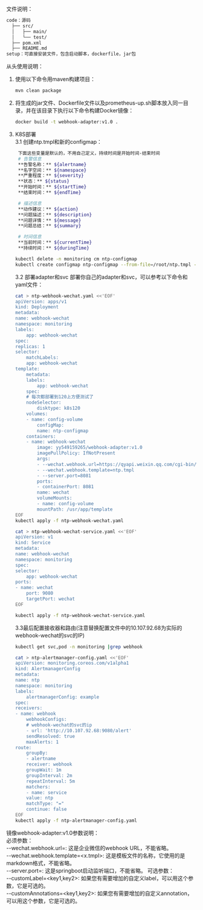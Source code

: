文件说明：  
```bash
code：源码
  ├── src/
  │   ├── main/
  │   └── test/
  ├── pom.xml
  ├── README.md
setup：可直接安装文件，包含启动脚本，dockerfile，jar包
```

从头使用说明：
1. 使用以下命令用maven构建项目：
    ```bash
    mvn clean package
    ```
2. 将生成的jar文件、Dockerfile文件以及prometheus-up.sh脚本放入同一目录，并在该目录下执行以下命令构建Docker镜像：
    ```bash
    docker build -t webhook-adapter:v1.0 .
    ```
3. K8S部署  
3.1 创建ntp.tmpl和新的configmap：
   ```bash
    下面这些变量是默认的，不用自己定义，持续时间是开始时间-结束时间
    # 告警信息
    **告警名称：** ${alertname}
    **名字空间：** ${namespace}
    **严重程度：** ${severity}
    **状态：** ${status}
    **开始时间：** ${startTime}
    **结束时间：** ${endTime}

    # 描述信息
    **动作建议：** ${action}
    **问题描述：** ${description}
    **问题详情：** ${message}
    **问题总结：** ${summary}

    # 时间信息
    **当前时间：** ${currentTime}
    **持续时间：** ${duringTime}
    ```
    ```bash
    kubectl delete -n monitoring cm ntp-configmap
    kubectl create configmap ntp-configmap --from-file=/root/ntp.tmpl -n monitoring
    ```
    3.2 部署adapter和svc
    部署你自己的adapter和svc，可以参考以下命令和yaml文件：
    ```bash
    cat > ntp-webhook-wechat.yaml <<'EOF'
    apiVersion: apps/v1
    kind: Deployment
    metadata:
    name: webhook-wechat
    namespace: monitoring
    labels:
        app: webhook-wechat
    spec:
    replicas: 1
    selector:
        matchLabels:
        app: webhook-wechat
    template:
        metadata:
        labels:
            app: webhook-wechat
        spec:
        # 每次都部署到120上方便测试了
        nodeSelector:
            disktype: k8s120
        volumes:
        - name: config-volume
            configMap:
            name: ntp-configmap
        containers:
        - name: webhook-wechat
            image: yy549159265/webhook-adapter:v1.0
            imagePullPolicy: IfNotPresent
            args:  
            - --wechat.webhook.url=https://qyapi.weixin.qq.com/cgi-bin/webhook/send?key=27c8fca6-b8fe-4e93-ab21-078bd999d20d
            - --wechat.webhook.template=ntp.tmpl
            - --server.port=8081
            ports:
            - containerPort: 8081
            name: wechat
            volumeMounts:
            - name: config-volume
            mountPath: /usr/app/template
    EOF
    kubectl apply -f ntp-webhook-wechat.yaml

    cat > ntp-webhook-wechat-service.yaml <<'EOF'
    apiVersion: v1
    kind: Service
    metadata:
    name: webhook-wechat
    namespace: monitoring
    spec:
    selector:
        app: webhook-wechat
    ports:
    - name: wechat
        port: 9080
        targetPort: wechat
    EOF

    kubectl apply -f ntp-webhook-wechat-service.yaml
    ```
    3.3最后配置接收器和路由(注意替换配置文件中的10.107.92.68为实际的webhook-wechat的svc的IP)
    ```bash
    kubectl get svc,pod -n monitoring |grep webhook

    cat > ntp-alertmanager-config.yaml <<'EOF'
    apiVersion: monitoring.coreos.com/v1alpha1
    kind: AlertmanagerConfig
    metadata:
    name: ntp
    namespace: monitoring
    labels:
        alertmanagerConfig: example
    spec:
    receivers:
    - name: webhook
        webhookConfigs:
        # webhook-wechat的svc的ip
        - url: 'http://10.107.92.68:9080/alert' 
        sendResolved: true
        maxAlerts: 1
    route:
        groupBy:
        - alertname
        receiver: webhook
        groupWait: 1m
        groupInterval: 2m
        repeatInterval: 5m
        matchers:
        - name: service
        value: ntp
        matchType: "="
        continue: false
    EOF
    kubectl apply -f ntp-alertmanager-config.yaml
    ```
镜像webhook-adapter:v1.0参数说明：  
    必须参数：  
    --wechat.webhook.url=<URL>: 这是企业微信的webhook URL，不能省略。  
    --wechat.webhook.template=<x.tmpl>: 这是模板文件的名称，它使用的是markdown格式，不能省略。  
    --server.port=<prot>: 这是springboot启动监听端口，不能省略。
    可选参数：  
    --customLabel=<key1,key2>: 如果您有需要增加的自定义label，可以用这个参数，它是可选的。  
    --customAnnotations=<key1,key2>: 如果您有需要增加的自定义annotation，可以用这个参数，它是可选的。  
